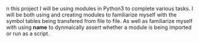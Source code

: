 n this project I will be using modules in Python3 to complete various tasks. I will be both using and creating modules to familiarize myself with the symbol tables being transfered from file to file. As well as familiarize myself with using __name__ to dynmaically assert whether a module is being imported or run as a script.
